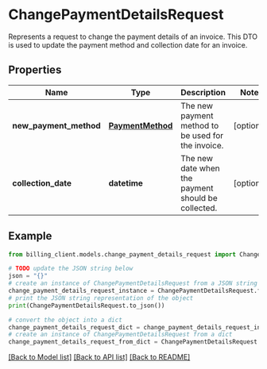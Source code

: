 # ChangePaymentDetailsRequest

Represents a request to change the payment details of an invoice.  This DTO is used to update the payment method and collection date for an invoice.

## Properties

Name | Type | Description | Notes
------------ | ------------- | ------------- | -------------
**new_payment_method** | [**PaymentMethod**](PaymentMethod.md) | The new payment method to be used for the invoice. | [optional] 
**collection_date** | **datetime** | The new date when the payment should be collected. | [optional] 

## Example

```python
from billing_client.models.change_payment_details_request import ChangePaymentDetailsRequest

# TODO update the JSON string below
json = "{}"
# create an instance of ChangePaymentDetailsRequest from a JSON string
change_payment_details_request_instance = ChangePaymentDetailsRequest.from_json(json)
# print the JSON string representation of the object
print(ChangePaymentDetailsRequest.to_json())

# convert the object into a dict
change_payment_details_request_dict = change_payment_details_request_instance.to_dict()
# create an instance of ChangePaymentDetailsRequest from a dict
change_payment_details_request_from_dict = ChangePaymentDetailsRequest.from_dict(change_payment_details_request_dict)
```
[[Back to Model list]](../README.md#documentation-for-models) [[Back to API list]](../README.md#documentation-for-api-endpoints) [[Back to README]](../README.md)


